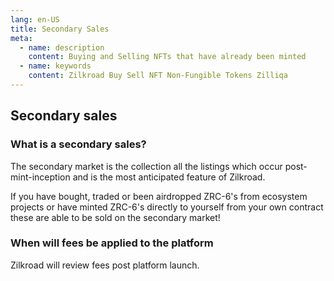 ```yaml
---
lang: en-US
title: Secondary Sales
meta:
  - name: description
    content: Buying and Selling NFTs that have already been minted
  - name: keywords
    content: Zilkroad Buy Sell NFT Non-Fungible Tokens Zilliqa
---
```


## Secondary sales

### What is a secondary sales?

The secondary market is the collection all the listings which occur post-mint-inception and is the most anticipated feature of Zilkroad.

If you have bought, traded or been airdropped ZRC-6's from ecosystem projects or have minted ZRC-6's directly to yourself from your own contract these are able to be sold on the secondary market!

### When will fees be applied to the platform

Zilkroad will review fees post platform launch.
